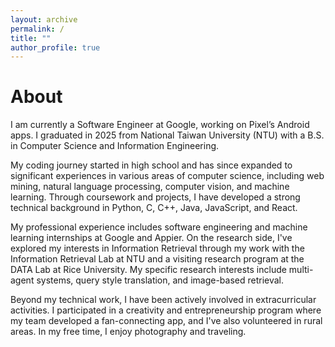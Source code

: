 ```yaml
---
layout: archive
permalink: /
title: ""
author_profile: true
---
```

# About

I am currently a Software Engineer at Google, working on Pixel’s Android apps. I graduated in 2025 from National Taiwan University (NTU) with a B.S. in Computer Science and Information Engineering.

My coding journey started in high school and has since expanded to significant experiences in various areas of computer science, including web mining, natural language processing, computer vision, and machine learning. Through coursework and projects, I have developed a strong technical background in Python, C, C++, Java, JavaScript, and React. 

My professional experience includes software engineering and machine learning internships at Google and Appier. On the research side, I've explored my interests in Information Retrieval through my work with the Information Retrieval Lab at NTU and a visiting research program at the DATA Lab at Rice University. My specific research interests include multi-agent systems, query style translation, and image-based retrieval.

Beyond my technical work, I have been actively involved in extracurricular activities. I participated in a creativity and entrepreneurship program where my team developed a fan-connecting app, and I've also volunteered in rural areas. In my free time, I enjoy photography and traveling.